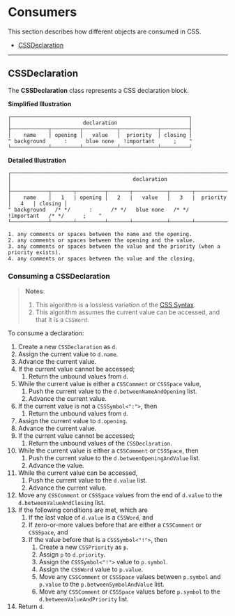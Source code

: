 # Consumers

This section describes how different objects are consumed in CSS.

- [CSSDeclaration](#cssdeclaration)

---

## CSSDeclaration

The **CSSDeclaration** class represents a CSS declaration block.

**Simplified Illustration**

```
┌─────────────────────────────────────────────────────────┐
│                       declaration                       │
├────────────┬─────────┬───────────┬────────────┬─────────┤
│    name    │ opening │   value   │  priority  │ closing │
" background      :      blue none   !important      ;    "
└────────────┴─────────┴───────────┴────────────┴─────────┘
```

**Detailed Illustration**

```
┌─────────────────────────────────────────────────────────────────────────────────────────┐
│                                       declaration                                       │
├────────────┬───────┬─────────┬───────┬───────────┬───────┬────────────┬───────┬─────────┤
│    name    │   1   | opening │   2   |   value   │   3   |  priority  │   4   | closing │
" background   /* */      :      /* */   blue none   /* */   !important   /* */      ;    "
└────────────┴───────┴─────────┴───────┴───────────┴───────┴────────────┴───────┴─────────┘

1. any comments or spaces between the name and the opening.
2. any comments or spaces between the opening and the value.
3. any comments or spaces between the value and the priority (when a priority exists).
4. any comments or spaces between the value and the closing.
```

### Consuming a CSSDeclaration

> **Notes**:
> 1. This algorithm is a lossless variation of the [CSS Syntax](https://drafts.csswg.org/css-syntax/#consume-declaration).
> 2. This algorithm assumes the current value can be accessed, and that it is a `CSSWord`.

To consume a declaration:

1.  Create a new `CSSDeclaration` as `d`.
2.  Assign the current value to `d.name`.
3.  Advance the current value.
4.  If the current value cannot be accessed;
    1. Return the unbound values from `d`.
5.  While the current value is either a `CSSComment` or `CSSSpace` value,
    1. Push the current value to the `d.betweenNameAndOpening` list.
    2. Advance the current value.
6.  If the current value is not a `CSSSymbol<":">`, then
    1. Return the unbound values from `d`.
7.  Assign the current value to `d.opening`.
8.  Advance the current value.
9.  If the current value cannot be accessed;
    1. Return the unbound values of the `CSSDeclaration`.
10. While the current value is either a `CSSComment` or `CSSSpace`, then
    1. Push the current value to the `d.betweenOpeningAndValue` list.
    2. Advance the value.
11. While the current value can be accessed,
    1. Push the current value to the `d.value` list.
    2. Advance the current value.
12. Move any `CSSComment` or `CSSSpace` values from the end of `d.value` to the `d.betweenValueAndClosing` list.
13. If the following conditions are met, which are
    1. If the last value of `d.value` is a `CSSWord`, and
    2. If zero-or-more values before that are either a `CSSComment` or `CSSSpace`, and
    3. If the value before that is a `CSSSymbol<"!">`, then
       1. Create a new `CSSPriority` as `p`.
       2. Assign `p` to `d.priority`.
       3. Assign the `CSSSymbol<"!">` value to `p.symbol`.
       4. Assign the `CSSWord` value to `p.value`.
       5. Move any `CSSComment` or `CSSSpace` values between `p.symbol` and `p.value` to the `p.betweenSymbolAndValue` list.
       6. Move any `CSSComment` or `CSSSpace` values before `p.symbol` to the `d.betweenValueAndPriority` list.
14. Return `d`.
